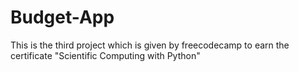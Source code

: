 # Budget-App
This is the third project which is given by freecodecamp to earn the certificate "Scientific Computing with Python"
